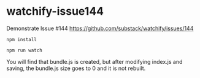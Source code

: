 # watchify-issue144
Demonstrate Issue #144 https://github.com/substack/watchify/issues/144

```
npm install

npm run watch
```

You will find that bundle.js is created, but after modifying index.js and saving, the bundle.js size goes to 0 and it is not rebuilt.
